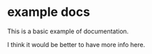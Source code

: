 # example docs

This is a basic example of documentation.

I think it would be better to have more info here.
